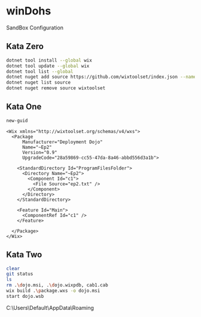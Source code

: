 # winDohs

SandBox Configuration

## Kata Zero

```bash
dotnet tool install --global wix
dotnet tool update --global wix
dotnet tool list --global
dotnet nuget add source https://github.com/wixtoolset/index.json --name wixtoolset
dotnet nuget list source
dotnet nuget remove source wixtoolset
```


## Kata One

```bash
new-guid
```

```ep2.wxs
<Wix xmlns="http://wixtoolset.org/schemas/v4/wxs">
  <Package 
      Manufacturer="Deployment Dojo"
      Name="~Ep2"
      Version="0.9"
      UpgradeCode="28a59869-cc55-47da-8a46-abbd556d3a1b">
  
    <StandardDirectory Id="ProgramFilesFolder">
      <Directory Name="~Ep2">
        <Component Id="c1">
          <File Source="ep2.txt" />
        </Component>
      </Directory>
    </StandardDirectory>

    <Feature Id="Main">
      <ComponentRef Id="c1" />
    </Feature>
    
  </Package>
</Wix>
```

## Kata Two

```bash
clear
git status
ls
rm .\dojo.msi, .\dojo.wixpdb, cab1.cab
wix build .\package.wxs -o dojo.msi
start dojo.wsb
```

C:\Users\Default\AppData\Roaming
